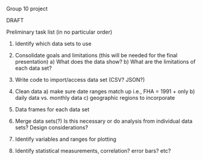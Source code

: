 

Group 10 project

DRAFT

Preliminary task list (in no particular order)

1. Identify which data sets to use

2. Consolidate goals and limitations (this will be needed for the final presentation)
	a) What does the data show?
	b) What are the limitations of each data set?

3. Write code to import/access data set (CSV? JSON?)

3. Clean data
	a) make sure date ranges match up i.e., FHA = 1991 + only
	b) daily data vs. monthly data
	c) geographic regions to incorporate

4. Data frames for each data set

5. Merge data sets(?) 
	Is this necessary or do analysis from individual data sets?  Design considerations?

6. Identify variables and ranges for plotting

7. Identify statistical measurements, correlation? error bars? etc?

 